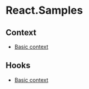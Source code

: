 # React.Samples

## Context
* [Basic context](src/Context/ContextBasicApp.jsx)

## Hooks
* [Basic context](src/Context/ContextBasicApp.jsx)